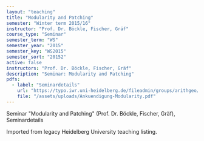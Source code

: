 ```yaml
---
layout: "teaching"
title: "Modularity and Patching"
semester: "Winter term 2015/16"
instructor: "Prof. Dr. Böckle, Fischer, Gräf"
course_type: "Seminar"
semester_term: "WS"
semester_year: "2015"
semester_key: "WS2015"
semester_sort: "20152"
active: false
instructors: "Prof. Dr. Böckle, Fischer, Gräf"
description: "Seminar: Modularity and Patching"
pdfs:
  - label: "Seminardetails"
    url: "https://typo.iwr.uni-heidelberg.de/fileadmin/groups/arithgeo/templates/data/Seminare/Ankuendigung-Modularity.pdf"
    file: "/assets/uploads/Ankuendigung-Modularity.pdf"
---
```


Seminar "Modularity and Patching" (Prof. Dr. Böckle, Fischer, Gräf), Seminardetails

Imported from legacy Heidelberg University teaching listing.